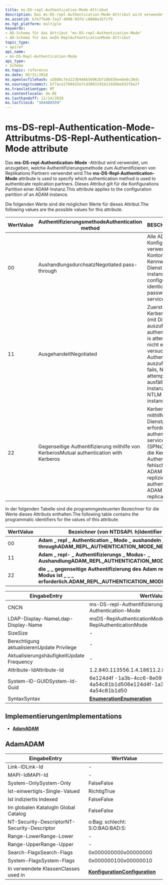 ```yaml
---
title: ms-DS-repl-Authentication-Mode-Attribut
description: Das ms-DS-repl-Authentication-Mode-Attribut wird verwendet, um anzugeben, welche Authentifizierungsmethode zum Authentifizieren von Replikations Partnern verwendet wird.
ms.assetid: b7e77b40-7aa7-4990-93fd-c8068e35fcf9
ms.tgt_platform: multiple
keywords:
- AD-Schema für das Attribut "ms-DS-repl-Authentication-Mode"
- AD-Schema für das msDS-ReplAuthenticationMode-Attribut
topic_type:
- apiref
api_name:
- ms-DS-Repl-Authentication-Mode
api_type:
- Schema
ms.topic: reference
ms.date: 05/31/2018
ms.openlocfilehash: a3b88c7e3223b946b56962b710b036ee6e0c36dc
ms.sourcegitcommit: b77ace27b0432e7cd3863191b11926be032fbe2f
ms.translationtype: MT
ms.contentlocale: de-DE
ms.lasthandoff: 12/14/2020
ms.locfileid: "104480359"
---
```

# <a name="ms-ds-repl-authentication-mode-attribute"></a><span data-ttu-id="58576-105">ms-DS-repl-Authentication-Mode-Attribut</span><span class="sxs-lookup"><span data-stu-id="58576-105">ms-DS-Repl-Authentication-Mode attribute</span></span>

<span data-ttu-id="58576-106">Das **ms-DS-repl-Authentication-Mode** -Attribut wird verwendet, um anzugeben, welche Authentifizierungsmethode zum Authentifizieren von Replikations Partnern verwendet wird.</span><span class="sxs-lookup"><span data-stu-id="58576-106">The **ms-DS-Repl-Authentication-Mode** attribute is used to specify which authentication method is used to authenticate replication partners.</span></span> <span data-ttu-id="58576-107">Dieses Attribut gilt für die Konfigurations Partition einer ADAM-Instanz.</span><span class="sxs-lookup"><span data-stu-id="58576-107">This attribute applies to the configuration partition of an ADAM instance.</span></span>

<span data-ttu-id="58576-108">Die folgenden Werte sind die möglichen Werte für dieses Attribut.</span><span class="sxs-lookup"><span data-stu-id="58576-108">The following values are the possible values for this attribute.</span></span>

| <span data-ttu-id="58576-109">Wert</span><span class="sxs-lookup"><span data-stu-id="58576-109">Value</span></span>        | <span data-ttu-id="58576-110">Authentifizierungsmethode</span><span class="sxs-lookup"><span data-stu-id="58576-110">Authentication method</span></span>                          | <span data-ttu-id="58576-111">BESCHREIBUNG</span><span class="sxs-lookup"><span data-stu-id="58576-111">Description</span></span>                                                                                                                                                                    |
|--------------|------------------------------------------------|--------------------------------------------------------------------------------------------------------------------------------------------------------------------------------|
| <span data-ttu-id="58576-112">0</span><span class="sxs-lookup"><span data-stu-id="58576-112">0</span></span><br/> | <span data-ttu-id="58576-113">Aushandlungsdurchsatz</span><span class="sxs-lookup"><span data-stu-id="58576-113">Negotiated pass-through</span></span><br/>             | <span data-ttu-id="58576-114">Alle ADAM-Instanzen im Konfigurationssatz verwenden denselben Kontonamen und dasselbe Kennwort wie das Adam-Dienst Konto.</span><span class="sxs-lookup"><span data-stu-id="58576-114">All ADAM instances in the configuration set use an identical account name and password as the ADAM service account.</span></span><br/>                                                 |
| <span data-ttu-id="58576-115">1</span><span class="sxs-lookup"><span data-stu-id="58576-115">1</span></span><br/> | <span data-ttu-id="58576-116">Ausgehandelt</span><span class="sxs-lookup"><span data-stu-id="58576-116">Negotiated</span></span><br/>                          | <span data-ttu-id="58576-117">Zuerst wird versucht, die Kerberos-Authentifizierung (mit Dienstprinzipalnamen) auszuführen.</span><span class="sxs-lookup"><span data-stu-id="58576-117">Kerberos authentication (using SPNs) is attempted first.</span></span> <span data-ttu-id="58576-118">Falls diese nicht erfolgreich ist, wird versucht, eine NTLM-Authentifizierung auszuführen.</span><span class="sxs-lookup"><span data-stu-id="58576-118">If Kerberos fails, NTLM authentication is attempted.</span></span> <span data-ttu-id="58576-119">Wenn NTLM ausfällt, werden die ADAM-Instanzen nicht repliziert.</span><span class="sxs-lookup"><span data-stu-id="58576-119">If NTLM fails, the ADAM instances will not replicate.</span></span><br/> |
| <span data-ttu-id="58576-120">2</span><span class="sxs-lookup"><span data-stu-id="58576-120">2</span></span><br/> | <span data-ttu-id="58576-121">Gegenseitige Authentifizierung mithilfe von Kerberos</span><span class="sxs-lookup"><span data-stu-id="58576-121">Mutual authentication with Kerberos</span></span><br/> | <span data-ttu-id="58576-122">Kerberos-Authentifizierung mithilfe von Dienstprinzipalnamen (SPN) erforderlich.</span><span class="sxs-lookup"><span data-stu-id="58576-122">Kerberos authentication, using service principal names (SPNs), is required.</span></span> <span data-ttu-id="58576-123">Wenn die Kerberos-Authentifizierung fehlschlägt, werden die ADAM-Instanzen nicht repliziert.</span><span class="sxs-lookup"><span data-stu-id="58576-123">If Kerberos authentication fails, the ADAM instances will not replicate.</span></span><br/>                |



 

<span data-ttu-id="58576-124">In der folgenden Tabelle sind die programmgesteuerten Bezeichner für die Werte dieses Attributs enthalten.</span><span class="sxs-lookup"><span data-stu-id="58576-124">The following table contains the programmatic identifiers for the values of this attribute.</span></span>

| <span data-ttu-id="58576-125">Wert</span><span class="sxs-lookup"><span data-stu-id="58576-125">Value</span></span>        | <span data-ttu-id="58576-126">Bezeichner (von NTDSAPI. h)</span><span class="sxs-lookup"><span data-stu-id="58576-126">Identifier (from Ntdsapi.h)</span></span>                                               |
|--------------|---------------------------------------------------------------------------|
| <span data-ttu-id="58576-127">0</span><span class="sxs-lookup"><span data-stu-id="58576-127">0</span></span><br/> | <span data-ttu-id="58576-128">**Adam \_ repl \_ Authentication \_ Mode \_ aushandeln \_ Pass- \_ through**</span><span class="sxs-lookup"><span data-stu-id="58576-128">**ADAM\_REPL\_AUTHENTICATION\_MODE\_NEGOTIATE\_PASS\_THROUGH**</span></span><br/> |
| <span data-ttu-id="58576-129">1</span><span class="sxs-lookup"><span data-stu-id="58576-129">1</span></span><br/> | <span data-ttu-id="58576-130">**Adam \_ repl- \_ Authentifizierungs \_ Modus- \_ Aushandlung**</span><span class="sxs-lookup"><span data-stu-id="58576-130">**ADAM\_REPL\_AUTHENTICATION\_MODE\_NEGOTIATE**</span></span><br/>                |
| <span data-ttu-id="58576-131">2</span><span class="sxs-lookup"><span data-stu-id="58576-131">2</span></span><br/> | <span data-ttu-id="58576-132">**die \_ \_ gegenseitige Authentifizierung des Adam repl-Authentifizierungs \_ Modus ist \_ \_ \_ erforderlich.**</span><span class="sxs-lookup"><span data-stu-id="58576-132">**ADAM\_REPL\_AUTHENTICATION\_MODE\_MUTUAL\_AUTH\_REQUIRED**</span></span><br/>   |



 



| <span data-ttu-id="58576-133">Eingabe</span><span class="sxs-lookup"><span data-stu-id="58576-133">Entry</span></span> | <span data-ttu-id="58576-134">Wert</span><span class="sxs-lookup"><span data-stu-id="58576-134">Value</span></span> |
|-------------------|--------------------------------------|
| <span data-ttu-id="58576-135">CN</span><span class="sxs-lookup"><span data-stu-id="58576-135">CN</span></span>                | <span data-ttu-id="58576-136">ms-DS-repl-Authentifizierungsmodus</span><span class="sxs-lookup"><span data-stu-id="58576-136">ms-DS-Repl-Authentication-Mode</span></span>       |
| <span data-ttu-id="58576-137">LDAP-Display-Name</span><span class="sxs-lookup"><span data-stu-id="58576-137">Ldap-Display-Name</span></span> | <span data-ttu-id="58576-138">msDS-ReplAuthenticationMode</span><span class="sxs-lookup"><span data-stu-id="58576-138">msDS-ReplAuthenticationMode</span></span>          |
| <span data-ttu-id="58576-139">Size</span><span class="sxs-lookup"><span data-stu-id="58576-139">Size</span></span>              | \-                                   |
| <span data-ttu-id="58576-140">Berechtigung aktualisieren</span><span class="sxs-lookup"><span data-stu-id="58576-140">Update Privilege</span></span>  | \-                                   |
| <span data-ttu-id="58576-141">Aktualisierungshäufigkeit</span><span class="sxs-lookup"><span data-stu-id="58576-141">Update Frequency</span></span>  | \-                                   |
| <span data-ttu-id="58576-142">Attribute-Id</span><span class="sxs-lookup"><span data-stu-id="58576-142">Attribute-Id</span></span>      | <span data-ttu-id="58576-143">1.2.840.113556.1.4.1861</span><span class="sxs-lookup"><span data-stu-id="58576-143">1.2.840.113556.1.4.1861</span></span>              |
| <span data-ttu-id="58576-144">System-ID-GUID</span><span class="sxs-lookup"><span data-stu-id="58576-144">System-Id-Guid</span></span>    | <span data-ttu-id="58576-145">6e124d4f -1a3b-4cc6-8e09-4a54c81b1d50</span><span class="sxs-lookup"><span data-stu-id="58576-145">6e124d4f-1a3f-4cc6-8e09-4a54c81b1d50</span></span> |
| <span data-ttu-id="58576-146">Syntax</span><span class="sxs-lookup"><span data-stu-id="58576-146">Syntax</span></span>            | [<span data-ttu-id="58576-147">**Enumeration**</span><span class="sxs-lookup"><span data-stu-id="58576-147">**Enumeration**</span></span>](s-enumeration.md) |



## <a name="implementations"></a><span data-ttu-id="58576-148">Implementierungen</span><span class="sxs-lookup"><span data-stu-id="58576-148">Implementations</span></span>

-   [<span data-ttu-id="58576-149">**Adam**</span><span class="sxs-lookup"><span data-stu-id="58576-149">**ADAM**</span></span>](#adam)

## <a name="adam"></a><span data-ttu-id="58576-150">Adam</span><span class="sxs-lookup"><span data-stu-id="58576-150">ADAM</span></span>



| <span data-ttu-id="58576-151">Eingabe</span><span class="sxs-lookup"><span data-stu-id="58576-151">Entry</span></span> | <span data-ttu-id="58576-152">Wert</span><span class="sxs-lookup"><span data-stu-id="58576-152">Value</span></span> |
|------------------------|-----------------------------------------------------|
| <span data-ttu-id="58576-153">Link-ID</span><span class="sxs-lookup"><span data-stu-id="58576-153">Link-Id</span></span>                | \-                                                  |
| <span data-ttu-id="58576-154">MAPI-Id</span><span class="sxs-lookup"><span data-stu-id="58576-154">MAPI-Id</span></span>                | \-                                                  |
| <span data-ttu-id="58576-155">System-Only</span><span class="sxs-lookup"><span data-stu-id="58576-155">System-Only</span></span>            | <span data-ttu-id="58576-156">False</span><span class="sxs-lookup"><span data-stu-id="58576-156">False</span></span>                                               |
| <span data-ttu-id="58576-157">Ist-einwertig</span><span class="sxs-lookup"><span data-stu-id="58576-157">Is-Single-Valued</span></span>       | <span data-ttu-id="58576-158">Richtig</span><span class="sxs-lookup"><span data-stu-id="58576-158">True</span></span>                                                |
| <span data-ttu-id="58576-159">Ist indiziert</span><span class="sxs-lookup"><span data-stu-id="58576-159">Is Indexed</span></span>             | <span data-ttu-id="58576-160">False</span><span class="sxs-lookup"><span data-stu-id="58576-160">False</span></span>                                               |
| <span data-ttu-id="58576-161">Im globalen Katalog</span><span class="sxs-lookup"><span data-stu-id="58576-161">In Global Catalog</span></span>      | <span data-ttu-id="58576-162">False</span><span class="sxs-lookup"><span data-stu-id="58576-162">False</span></span>                                               |
| <span data-ttu-id="58576-163">NT-Security-Descriptor</span><span class="sxs-lookup"><span data-stu-id="58576-163">NT-Security-Descriptor</span></span> | <span data-ttu-id="58576-164">o:Bag: schlecht: S:</span><span class="sxs-lookup"><span data-stu-id="58576-164">O:BAG:BAD:S:</span></span>                                        |
| <span data-ttu-id="58576-165">Range-Lower</span><span class="sxs-lookup"><span data-stu-id="58576-165">Range-Lower</span></span>            | \-                                                  |
| <span data-ttu-id="58576-166">Range-Upper</span><span class="sxs-lookup"><span data-stu-id="58576-166">Range-Upper</span></span>            | \-                                                  |
| <span data-ttu-id="58576-167">Search-Flags</span><span class="sxs-lookup"><span data-stu-id="58576-167">Search-Flags</span></span>           | <span data-ttu-id="58576-168">0x00000000</span><span class="sxs-lookup"><span data-stu-id="58576-168">0x00000000</span></span>                                          |
| <span data-ttu-id="58576-169">System-Flags</span><span class="sxs-lookup"><span data-stu-id="58576-169">System-Flags</span></span>           | <span data-ttu-id="58576-170">0x00000010</span><span class="sxs-lookup"><span data-stu-id="58576-170">0x00000010</span></span>                                          |
| <span data-ttu-id="58576-171">In verwendete Klassen</span><span class="sxs-lookup"><span data-stu-id="58576-171">Classes used in</span></span>        | [<span data-ttu-id="58576-172">**Konfiguration**</span><span class="sxs-lookup"><span data-stu-id="58576-172">**Configuration**</span></span>](c-configuration.md)<br/> |



 

 





